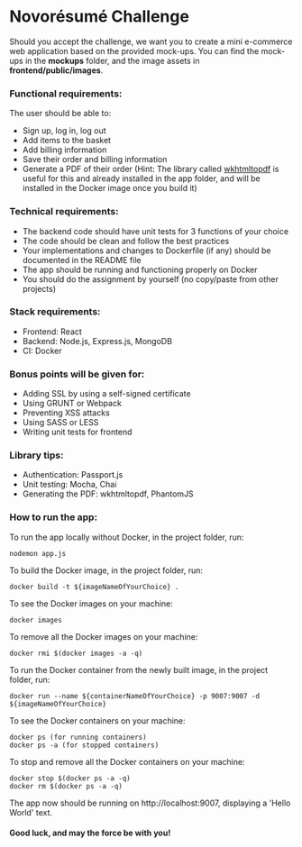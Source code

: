 # Novorésumé Challenge

Should you accept the challenge, we want you to create a mini e-commerce web application based on the provided mock-ups. You can find the mock-ups in the **mockups** folder, and the image assets in **frontend/public/images**.

### Functional requirements:
The user should be able to:
- Sign up, log in, log out
- Add items to the basket
- Add billing information
- Save their order and billing information
- Generate a PDF of their order (Hint: The library called [wkhtmltopdf](https://www.npmjs.com/package/wkhtmltopdf) is useful for this and already installed in the app folder, and will be installed in the Docker image once you build it)

### Technical requirements:
- The backend code should have unit tests for 3 functions of your choice
- The code should be clean and follow the best practices
- Your implementations and changes to Dockerfile (if any) should be documented in the README file
- The app should be running and functioning properly on Docker
- You should do the assignment by yourself (no copy/paste from other projects)

### Stack requirements:
- Frontend: React
- Backend: Node.js, Express.js, MongoDB
- CI: Docker

### Bonus points will be given for:
- Adding SSL by using a self-signed certificate
- Using GRUNT or Webpack
- Preventing XSS attacks
- Using SASS or LESS
- Writing unit tests for frontend

### Library tips:
- Authentication: Passport.js
- Unit testing: Mocha, Chai
- Generating the PDF: wkhtmltopdf, PhantomJS

### How to run the app:

To run the app locally without Docker, in the project folder, run:
```
nodemon app.js
```

To build the Docker image, in the project folder, run:
```
docker build -t ${imageNameOfYourChoice} .
```

To see the Docker images on your machine:
```
docker images
```

To remove all the Docker images on your machine:
```
docker rmi $(docker images -a -q)
```

To run the Docker container from the newly built image, in the project folder, run:
```
docker run --name ${containerNameOfYourChoice} -p 9007:9007 -d ${imageNameOfYourChoice}
```

To see the Docker containers on your machine:
```
docker ps (for running containers)
docker ps -a (for stopped containers)
```

To stop and remove all the Docker containers on your machine:
```
docker stop $(docker ps -a -q)
docker rm $(docker ps -a -q)
```

The app now should be running on http://localhost:9007, displaying a 'Hello 
World' text.

#### Good luck, and may the force be with you!